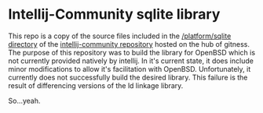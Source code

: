 # Intellij-Community sqlite library 

This repo is a copy of the source files included in the [/platform/sqlite directory](https://github.com/JetBrains/intellij-community/tree/bb46f227f1fecc9e020bf8fb25f14ba3bfd5848e/platform/sqlite) of the [intellij-community repository](https://github.com/JetBrains/intellij-community) hosted on the hub of gitness.
The purpose of this repository was to build the library for OpenBSD which is not currently provided natively by intellij. In it's current state, it does include minor modifications to allow it's facilitation with OpenBSD. Unfortunately, it currently does not successfully build the desired library.
This failure is the result of differencing versions of the ld linkage library. 

So...yeah.
